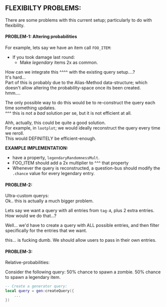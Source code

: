 
## FLEXIBILTY PROBLEMS:
There are some problems with this current setup;
particularly to do with flexibility.


#### PROBLEM-1: Altering probabilities
For example, lets say we have an item call `FOO_ITEM`:
- If you took damage last round:
    - Make *legendary* items 2x as common.

How can we integrate this ^^^^ with the existing query setup....?  
It's hard...  
Part of this is probably due to the Alias-Method data-structure;
which doesn't allow altering the probability-space once its been created.  
hmm....

The only possible way to do this would be to re-construct the query
each time something updates.   
^^^ this is not a *bad* solution per se, but it is not efficient at all.

Ahh, actually, this could be quite a good solution.    
For example, in `lootplot`; we would ideally reconstruct the 
query every time we reroll.   
This would DEFINITELY be efficient-enough.

**EXAMPLE IMPLEMENTATION:**
- have a property, `legendaryRandomnessMult`.
- FOO_ITEM should add a 2x multiplier to ^^^ that property
- Whenever the query is reconstructed, a question-bus should modify the `.chance` value for every legendary entry.


#### PROBLEM-2: 
Ultra-custom querys:   
Ok.. this is actually a much bigger problem.

Lets say we want a query with all entries from `tag-A`, plus 2 extra entries.
How would we do that...?

Well... we'd have to create a query with ALL possible entries,
and then filter specifically for the entries that we want.

this... is fucking dumb. We should allow users to pass in their own entries.



#### PROBLEM-3:
Relative-probabilities:

Consider the following query:
    50% chance to spawn a zombie.
    50% chance to spawn a legendary item.
```lua
-- Create a generator query:
local query = gen:createQuery({
    ...
})















